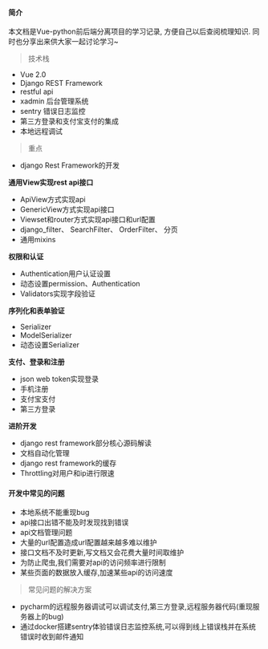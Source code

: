 #### 简介

本文档是Vue-python前后端分离项目的学习记录, 方便自己以后查阅梳理知识. 同时也分享出来供大家一起讨论学习~

> 技术栈

- Vue 2.0
- Django REST Framework
- restful api
- xadmin 后台管理系统
- sentry 错误日志监控
- 第三方登录和支付宝支付的集成
- 本地远程调试

> 重点

- django Rest Framework的开发

**通用View实现rest api接口**
- ApiView方式实现api
- GenericView方式实现api接口
- Viewset和router方式实现api接口和url配置
- django_filter、 SearchFilter、 OrderFilter、 分页
- 通用mixins

**权限和认证**
- Authentication用户认证设置
- 动态设置permission、Authentication
- Validators实现字段验证

**序列化和表单验证**
- Serializer
- ModelSerializer
- 动态设置Serializer

**支付、登录和注册**
- json web token实现登录
- 手机注册
- 支付宝支付
- 第三方登录

**进阶开发**
- django rest framework部分核心源码解读
- 文档自动化管理
- django rest framework的缓存
- Throttling对用户和ip进行限速

#### 开发中常见的问题
- 本地系统不能重现bug
- api接口出错不能及时发现找到错误
- api文档管理问题
- 大量的url配置造成url配置越来越多难以维护
- 接口文档不及时更新,写文档又会花费大量时间取维护
- 为防止爬虫,我们需要对api的访问频率进行限制
- 某些页面的数据放入缓存,加速某些api的访问速度

> 常见问题的解决方案

- pycharm的远程服务器调试可以调试支付,第三方登录,远程服务器代码(重现服务器上的bug)
- 通过docker搭建sentry体验错误日志监控系统,可以得到线上错误栈并在系统错误时收到邮件通知